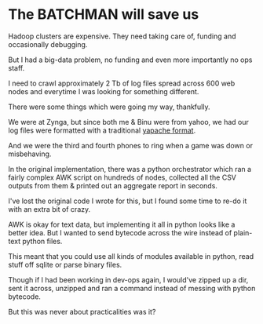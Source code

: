The BATCHMAN will save us
=========================

Hadoop clusters are expensive. They need taking care of, funding and occasionally debugging.

But I had a big-data problem, no funding and even more importantly no ops staff.

I need to crawl approximately 2 Tb of log files spread across 600 web nodes and everytime I was looking for something different.

There were some things which were going my way, thankfully. 

We were at Zynga, but since both me & Binu were from yahoo, we had our log files were formatted with a traditional [yapache format](http://www.radwin.org/michael/talks/yapache-apachecon2005.pdf).

And we were the third and fourth phones to ring when a game was down or misbehaving.

In the original implementation, there was a python orchestrator which ran a fairly complex AWK script on hundreds of nodes, collected all the CSV outputs from them & printed out an aggregate report in seconds.

I've lost the original code I wrote for this, but I found some time to re-do it with an extra bit of crazy. 

AWK is okay for text data, but implementing it all in python looks like a better idea. But I wanted to send bytecode across the wire instead of plain-text python files.

This meant that you could use all kinds of modules available in python, read stuff off sqlite or parse binary files.

Though if I had been working in dev-ops again, I would've zipped up a dir, sent it across, unzipped and ran a command instead of messing with python bytecode. 

But this was never about practicalities was it?
